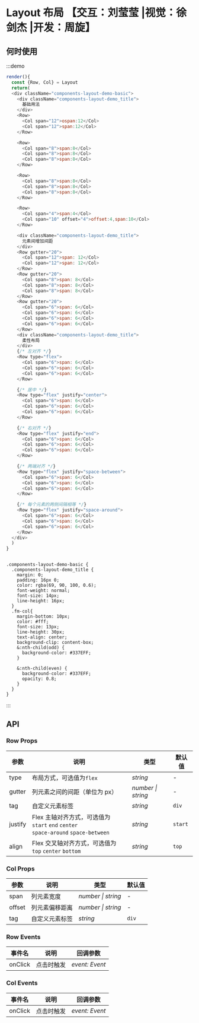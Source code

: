 # Layout 布局 【交互：刘莹莹 |视觉：徐剑杰 |开发：周旋】



## 何时使用



:::demo

```js
render(){
  const {Row, Col} = Layout 
  return(
  <div className="components-layout-demo-basic">
    <div className="components-layout-demo_title">
      基础用法
    </div>
    <Row>
      <Col span="12">ospan:12</Col>
      <Col span="12">span:12</Col>
    </Row>

    <Row>
      <Col span="8">span:8</Col>
      <Col span="8">span:8</Col>
      <Col span="8">span:8</Col>
    </Row>

    <Row>
      <Col span="8">span:8</Col>
      <Col span="8">span:8</Col>
      <Col span="8">span:8</Col>
    </Row>

    <Row>
      <Col span="4">span:4</Col>
      <Col span="10" offset="4">offset:4,span:10</Col>
    </Row>

    <div className="components-layout-demo_title">
      元素间增加间距
    </div>
    <Row gutter="20">
      <Col span="12">span: 12</Col>
      <Col span="12">span: 12</Col>
    </Row>
    <Row gutter="20">
      <Col span="8">span: 8</Col>
      <Col span="8">span: 8</Col>
      <Col span="8">span: 8</Col>
    </Row>
    <Row gutter="20">
      <Col span="6">span: 6</Col>
      <Col span="6">span: 6</Col>
      <Col span="6">span: 6</Col>
      <Col span="6">span: 6</Col>
    </Row>
    <div className="components-layout-demo_title">
      柔性布局
    </div>
    {/* 左对齐 */}
    <Row type="flex">
      <Col span="6">span: 6</Col>
      <Col span="6">span: 6</Col>
      <Col span="6">span: 6</Col>
    </Row>

    {/* 居中 */}
    <Row type="flex" justify="center">
      <Col span="6">span: 6</Col>
      <Col span="6">span: 6</Col>
      <Col span="6">span: 6</Col>
    </Row>

    {/* 右对齐 */}
    <Row type="flex" justify="end">
      <Col span="6">span: 6</Col>
      <Col span="6">span: 6</Col>
      <Col span="6">span: 6</Col>
    </Row>

    {/* 两端对齐 */}
    <Row type="flex" justify="space-between">
      <Col span="6">span: 6</Col>
      <Col span="6">span: 6</Col>
      <Col span="6">span: 6</Col>
    </Row>

    {/* 每个元素的两侧间隔相等 */}
    <Row type="flex" justify="space-around">
      <Col span="6">span: 6</Col>
      <Col span="6">span: 6</Col>
      <Col span="6">span: 6</Col>
    </Row>
  </div>
  )
}
```

```less

.components-layout-demo-basic {
  .components-layout-demo_title {
    margin: 0;
    padding: 16px 0;
    color: rgba(69, 90, 100, 0.6);
    font-weight: normal;
    font-size: 14px;
    line-height: 16px;
  }
  .fm-col{
    margin-bottom: 10px;
    color: #fff;
    font-size: 13px;
    line-height: 30px;
    text-align: center;
    background-clip: content-box;
    &:nth-child(odd) {
      background-color: #337EFF;
    }

    &:nth-child(even) {
      background-color: #337EFF;
      opacity: 0.8;
    }
  }
}

```


:::

## API


### Row Props

| 参数 | 说明 | 类型 | 默认值 |
| --- | --- | --- | --- |
| type | 布局方式，可选值为`flex` | _string_ | - |
| gutter | 列元素之间的间距（单位为 px） | _number \| string_ | - |
| tag | 自定义元素标签 | _string_ | `div` |
| justify | Flex 主轴对齐方式，可选值为 `start` `end` `center` <br> `space-around` `space-between` | _string_ | `start` |
| align | Flex 交叉轴对齐方式，可选值为 `top` `center` `bottom` | _string_ | `top` |

### Col Props

| 参数   | 说明           | 类型               | 默认值 |
| ------ | -------------- | ------------------ | ------ |
| span   | 列元素宽度     | _number \| string_ | -      |
| offset | 列元素偏移距离 | _number \| string_ | -      |
| tag    | 自定义元素标签 | _string_           | `div`  |

### Row Events

| 事件名 | 说明       | 回调参数       |
| ------ | ---------- | -------------- |
| onClick  | 点击时触发 | _event: Event_ |

### Col Events

| 事件名 | 说明       | 回调参数       |
| ------ | ---------- | -------------- |
| onClick  | 点击时触发 | _event: Event_ |